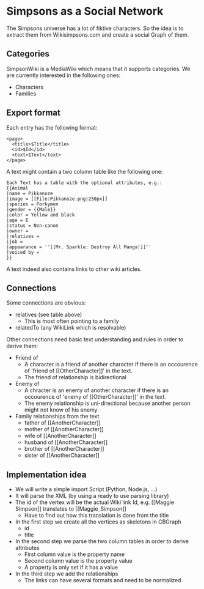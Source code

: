 # Simpsons as a Social Network

The Simpsons universe has a lot of fiktive characters. So the idea is to extract them from Wikisimpsons.com and create a social Graph of them.

## Categories

SimpsonWiki is a MediaWiki which means that it supports categories. We are currently interested in the following ones:

* Characters
* Families

## Export format

Each entry has the following format:

```
<page>
  <title>$Title</title>
  <id>$Id</id>
  <text>$Text</text>
</page>
```

A text might contain a two column table like the following one:

```
Each Text has a table with the optional attributes, e.g.:
{{Animal
|name = Pikkanoze
|image = [[File:Pikkanoze.png|250px]]
|species = Porkymen
|gender = {{Male}}
|color = Yellow and black
|age = E
|status = Non-canon
|owner = 
|relatives = 
|job =  
|appearance = ''[[Mr. Sparkle: Destroy All Manga!]]''
|voiced by = 
}}
```

A text indeed also contains links to other wiki articles.

## Connections

Some connections are obvious:

* relatives (see table above)
  * This is most often pointing to a family
* relatedTo (any WikiLink which is resolvable)

Other connections need basic text understanding and rules in order to derive them:

* Friend of
  * A character is a friend of another character if there is an occourence of 'friend of [[OtherCharacter]]' in the text.
  * The friend of relationship is bidirectional 
* Enemy of
  * A chracter is an enemy of another character if there is an occourence of 'enemy of [[OtherCharacter]]' in the text.
  * The enemy relationship is uni-directional because another person might not know of his enemy
* Family relationships from the text
  * father of [[AnotherCharacter]]
  * mother of [[AnotherCharacter]]
  * wife of [[AnotherCharacter]]
  * husband of [[AnotherCharacter]]
  * brother of [[AnotherCharacter]]
  * sister of [[AnotherCharacter]]
  
## Implementation idea

* We will write a simple import Script (Python, Node.js, ...) 
* It will parse the XML (by using a ready to use parsing library)
* The id of the vertex will be the actual Wiki link Id, e.g. [[Maggie Simpson]] translates to [[Maggie_Simpson]]
  * Have to find out how this translation is done from the title
* In the first step we create all the vertices as skeletons in CBGraph
  * id
  * title
* In the second step we parse the two column tables in order to derive attributes
  * First column value is the property name
  * Second column value is the property value
  * A property is only set if it has a value
* In the third step we add the relationships
  * The links can have several formats and need to be normalized
  
